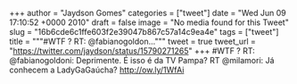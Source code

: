 
+++
author = "Jaydson Gomes"
categories = ["tweet"]
date = "Wed Jun 09 17:10:52 +0000 2010"
draft = false
image = "No media found for this Tweet"
slug = "16b6cde6c1ffe603f2e39047b867c57a14c9ea4e"
tags = ["tweet"]
title = """#WTF ? RT: @fabianogoldon..."""
tweet = true
tweet_url = "https://twitter.com/jaydson/status/15790271265"
+++
#WTF ? RT: @fabianogoldoni: Deprimente. É isso é da TV Pampa? RT @milamori: Já conhecem a LadyGaGaúcha? http://ow.ly/1WfAi
